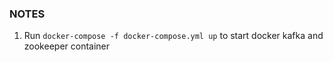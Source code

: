 ### NOTES 

1. Run `docker-compose -f docker-compose.yml up` to start docker kafka and zookeeper container 




